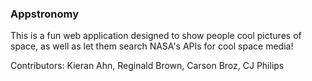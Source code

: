 ### Appstronomy

This is a fun web application designed to show people cool pictures of space, as well as let them search NASA's APIs for cool space media!

Contributors: Kieran Ahn, Reginald Brown, Carson Broz, CJ Philips
